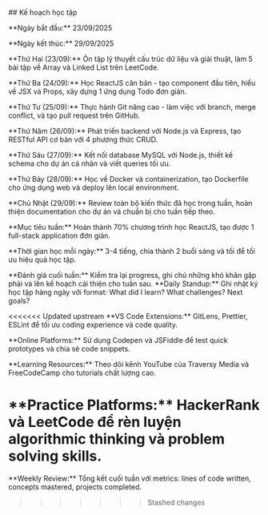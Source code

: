\## Kế hoạch học tập

\*\*Ngày bắt đầu:\*\* 23/09/2025

\*\*Ngày kết thúc:\*\* 29/09/2025



\*\*Thứ Hai (23/09):\*\* Ôn tập lý thuyết cấu trúc dữ liệu và giải thuật, làm 5 bài tập về Array và Linked List trên LeetCode.

\*\*Thứ Ba (24/09):\*\* Học ReactJS căn bản - tạo component đầu tiên, hiểu về JSX và Props, xây dựng 1 ứng dụng Todo đơn giản.

\*\*Thứ Tư (25/09):\*\* Thực hành Git nâng cao - làm việc với branch, merge conflict, và tạo pull request trên GitHub.

\*\*Thứ Năm (26/09):\*\* Phát triển backend với Node.js và Express, tạo RESTful API cơ bản với 4 phương thức CRUD.

\*\*Thứ Sáu (27/09):\*\* Kết nối database MySQL với Node.js, thiết kế schema cho dự án cá nhân và viết queries tối ưu.

\*\*Thứ Bảy (28/09):\*\* Học về Docker và containerization, tạo Dockerfile cho ứng dụng web và deploy lên local environment.

\*\*Chủ Nhật (29/09):\*\* Review toàn bộ kiến thức đã học trong tuần, hoàn thiện documentation cho dự án và chuẩn bị cho tuần tiếp theo.

\*\*Mục tiêu tuần:\*\* Hoàn thành 70% chương trình học ReactJS, tạo được 1 full-stack application đơn giản.

\*\*Thời gian học mỗi ngày:\*\* 3-4 tiếng, chia thành 2 buổi sáng và tối để tối ưu hiệu quả học tập.

\*\*Đánh giá cuối tuần:\*\* Kiểm tra lại progress, ghi chú những khó khăn gặp phải và lên kế hoạch cải thiện cho tuần sau.
\*\*Daily Standup:\*\* Ghi nhật ký học tập hàng ngày với format: What did I learn? What challenges? Next goals?

<<<<<<< Updated upstream
\*\*VS Code Extensions:\*\* GitLens, Prettier, ESLint để tối ưu coding experience và code quality.

\*\*Online Platforms:\*\* Sử dụng Codepen và JSFiddle để test quick prototypes và chia sẻ code snippets.

\*\*Learning Resources:\*\* Theo dõi kênh YouTube của Traversy Media và FreeCodeCamp cho tutorials chất lượng cao.

\*\*Practice Platforms:\*\* HackerRank và LeetCode để rèn luyện algorithmic thinking và problem solving skills.
=======
\*\*Weekly Review:\*\* Tổng kết cuối tuần với metrics: lines of code written, concepts mastered, projects completed.
>>>>>>> Stashed changes

